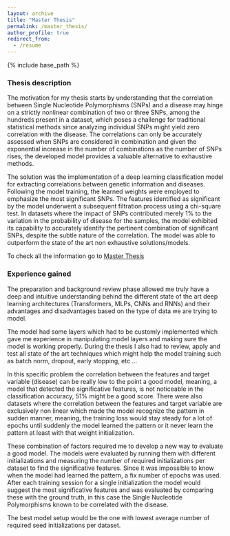 ```yaml
---
layout: archive
title: "Master Thesis"
permalink: /master_thesis/
author_profile: true
redirect_from:
  - /resume
---
```


{% include base_path %}


### Thesis description
The motivation for my thesis starts by understanding that the correlation between Single Nucleotide Polymorphisms (SNPs) and a disease may hinge on a strictly
nonlinear combination of two or three SNPs, among the hundreds present in a dataset, which poses a challenge for
traditional statistical methods since analyzing individual SNPs might yield zero correlation with the disease. The
correlations can only be accurately assessed when SNPs are considered in combination and given the exponential
increase in the number of combinations as the number of SNPs rises, the developed model provides a valuable
alternative to exhaustive methods.

The solution was the implementation of a deep learning classification model for extracting correlations between genetic information
and diseases. Following the model training, the learned weights were employed to emphasize the most significant
SNPs. The features identified as significant by the model underwent a subsequent filtration process using a
chi-square test. In datasets where the impact of SNPs contributed merely 1% to the variation in the probability of
disease for the samples, the model exhibited its capability to accurately identify the pertinent combination of
significant SNPs, despite the subtle nature of the correlation. The model was able to outperform the state of the
art non exhaustive solutions/models.

To check all the information go to [Master Thesis](https://hbvsa.github.io/files/Henrique_Sousa_MSc_Thesis.pdf)

### Experience gained

The preparation and background review phase allowed me truly have a deep and intuitive understanding behind the different state of the art deep learning architectures (Transformers, MLPs, CNNs and RNNs) and their advantages and disadvantages based on the type of data we are trying to model.

The model had some layers which had to be customly implemented which gave me experience in manipulating model layers and making sure the model is working properly. During the thesis I also had to review, apply and test all state of the art techniques which might help the model training such as batch norm, dropout, early stopping, etc ...

In this specific problem the correlation between the features and target variable (disease) can be really low to the point a good model, meaning, a model that detected the significative features, is not noticeable in the classification accuracy, 51% might be a good score. There were also datasets where the correlation between the features and target variable are exclusively non linear which made the model recognize the pattern in sudden manner, meaning, the training loss would stay steady for a lot of epochs until suddenly the model learned the pattern or it never learn the pattern at least with that weight initialization.

These combination of factors required me to develop a new way to evaluate a good model. The models were evaluated by running them with different initializations and measuring the number of required initializations per dataset to find the significative features. Since it was impossible to know when the model had learned the pattern, a fix number of epochs was used. After each training session for a single initialization the model would suggest the most significative features and was evaluated by comparing these with the ground truth, in this case the Single Nucleotide Polymorphisms known to be correlated with the disease.

The best model setup would be the one with lowest average number of required seed initializations per dataset.
